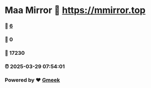# Maa Mirror :link: https://mmirror.top 
### :page_facing_up: [6](https://mmirror.top/tag.html) 
### :speech_balloon: 0 
### :hibiscus: 17230 
### :alarm_clock: 2025-03-29 07:54:01 
### Powered by :heart: [Gmeek](https://github.com/Meekdai/Gmeek)
